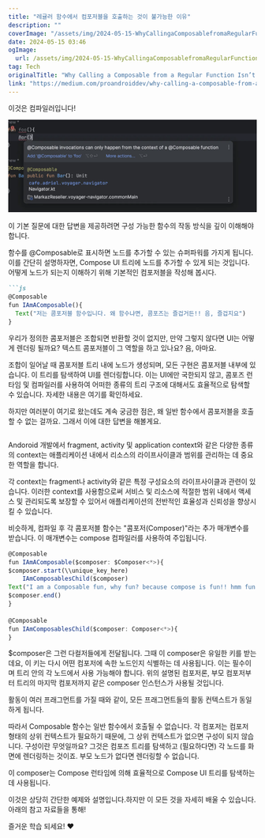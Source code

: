 ```yaml
---
title: "레귤러 함수에서 컴포저블을 호출하는 것이 불가능한 이유"
description: ""
coverImage: "/assets/img/2024-05-15-WhyCallingaComposablefromaRegularFunctionIsntPossible_0.png"
date: 2024-05-15 03:46
ogImage: 
  url: /assets/img/2024-05-15-WhyCallingaComposablefromaRegularFunctionIsntPossible_0.png
tag: Tech
originalTitle: "Why Calling a Composable from a Regular Function Isn’t Possible"
link: "https://medium.com/proandroiddev/why-calling-a-composable-from-a-regular-function-isnt-possible-b9d8f77b6658"
---
```



이것은 컴파일러입니다!

![image](/assets/img/2024-05-15-WhyCallingaComposablefromaRegularFunctionIsntPossible_0.png)

이 기본 질문에 대한 답변을 제공하려면 구성 가능한 함수의 작동 방식을 깊이 이해해야 합니다.

함수를 @Composable로 표시하면 노드를 추가할 수 있는 슈퍼파워를 가지게 됩니다. 이를 간단히 설명하자면, Compose UI 트리에 노드를 추가할 수 있게 되는 것입니다. 어떻게 노드가 되는지 이해하기 위해 기본적인 컴포저블을 작성해 봅시다.



```markdown
```js
@Composable
fun IAmAComposable(){
  Text("저는 콤포저블 함수입니다. 왜 함수냐면, 콤포즈는 즐겁거든!! 음, 즐겁지요")
}
```

우리가 정의한 콤포저블은 조합되면 반환할 것이 없지만, 만약 그렇지 않다면 UI는 어떻게 렌더링 될까요? 텍스트 콤포저블이 그 역할을 하고 있나요? 음, 아마요.

조합이 일어날 때 콤포저블 트리 내에 노드가 생성되며, 모든 구현은 콤포저블 내부에 있습니다. 이 트리를 탐색하여 UI를 렌더링합니다. 이는 UI에만 국한되지 않고, 콤포즈 런타임 및 컴파일러를 사용하여 어떠한 종류의 트리 구조에 대해서도 효율적으로 탐색할 수 있습니다. 자세한 내용은 여기를 확인하세요.

하지만 여러분이 여기로 왔는데도 계속 궁금한 점은, 왜 일반 함수에서 콤포저블을 호출할 수 없는 걸까요. 그래서 이에 대한 답변을 해볼게요.
```
```



Andoroid 개발에서 fragment, activity 및 application context와 같은 다양한 종류의 context는 애플리케이션 내에서 리소스의 라이프사이클과 범위를 관리하는 데 중요한 역할을 합니다.

각 context는 fragment나 activity와 같은 특정 구성요소의 라이프사이클과 관련이 있습니다. 이러한 context를 사용함으로써 서비스 및 리소스에 적절한 범위 내에서 액세스 및 관리되도록 보장할 수 있어서 애플리케이션의 전반적인 효율성과 신뢰성을 향상시킬 수 있습니다.

비슷하게, 컴파일 후 각 콤포저블 함수는 "콤포저(Composer)"라는 추가 매개변수를 받습니다. 이 매개변수는 compose 컴파일러를 사용하여 주입됩니다.

```js
@Composable
fun IAmAComposable($composer: $Composer<*>){ 
$composer.start(\\unique_key_here)
    IAmComposablesChild($composer)
Text("I am a Composable fun, why fun? because compose is fun!! hmm fun ok", $composer)
$composer.end()
}

@Composable
fun IAmComposablesChild($composer: Composer<*>){
}
```



$composer은 그런 다컬저들에게 전달됩니다. 그때 이 composer은 유일한 키를 받는데요, 이 키는 다시 어떤 컴포저에 속한 노드인지 식별하는 데 사용됩니다. 이는 필수이며 트리 안의 각 노드에서 사용 가능해야 합니다. 위의 설명된 컴포저론, 부모 컴포저부터 트리의 마지막 컴포저까지 같은 composer 인스턴스가 사용될 것입니다.

활동이 여러 프래그먼트를 가질 때와 같이, 모든 프래그먼트들의 활동 컨텍스트가 동일하게 됩니다.

따라서 Composable 함수는 일반 함수에서 호출될 수 없습니다. 각 컴포저는 컴포저 형태의 상위 컨텍스트가 필요하기 때문에, 그 상위 컨텍스트가 없으면 구성이 되지 않습니다. 구성이란 무엇일까요? 그것은 컴포즈 트리를 탐색하고 (필요하다면) 각 노드를 화면에 렌더링하는 것이죠. 부모 노드가 없다면 렌더링할 수 없습니다.

이 composer는 Compose 런타임에 의해 효율적으로 Compose UI 트리를 탐색하는 데 사용됩니다.



이것은 상당히 간단한 예제와 설명입니다.하지만 이 모든 것을 자세히 배울 수 있습니다. 아래의 참고 자료들을 통해! 

즐거운 학습 되세요! ❤️